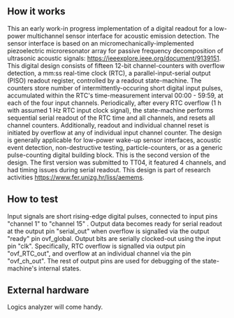 <!---

This file is used to generate your project datasheet. Please fill in the information below and delete any unused
sections.

You can also include images in this folder and reference them in the markdown. Each image must be less than
512 kb in size, and the combined size of all images must be less than 1 MB.
-->

## How it works

This an early work-in progress implementation of a digital readout for a low-power multichannel sensor interface for acoustic emission detection. The sensor interface is based on an micromechanically-implemented piezoelectric microresonator array for passive frequency decomposition of ultrasonic acoustic signals: https://ieeexplore.ieee.org/document/9139151. This digital design consists of fifteen 12-bit channel-counters with overflow detection, a mm:ss real-time clock (RTC), a parallel-input-serial output (PISO) readout register, controlled by a readout state-machine. The counters store number of intermittently-occuring short digital input pulses, accumulated within the RTC's time-measurement interval 00:00 - 59:59, at each of the four input channels. Periodically, after every RTC overflow (1 h with assumed 1 Hz RTC input clock signal), the state-machine performs sequential serial readout of the RTC time and all channels, and resets all channel counters. Additionally, readout and individual channel reset is initiated by overflow at any of individual input channel counter. The design is generally applicable for low-power wake-up sensor interfaces, acoustic event detection, non-destructive testing, particle-counters, or as a generic pulse-counting digital building block. This is the second version of the design. The first version was submitted to TT04, it featured 4 channels, and had timing issues during serial readout. This design is part of research activities https://www.fer.unizg.hr/liss/aemems.

## How to test

Input signals are short rising-edge digital pulses, connected to input pins "channel 1" to "channel 15" . Output data becomes ready for serial readout at the output pin "serial_out" when overflow is signalled via the output "ready" pin ovf_global. Output bits are serially clocked-out using the input pin "clk". Specifically, RTC overflow is signalled via output pin "ovf_RTC_out", and overflow at an individual channel via the pin "ovf_ch_out". The rest of output pins are used for debugging of the state-machine's internal states.

## External hardware

Logics analyzer will come handy.
